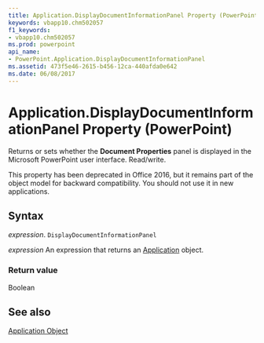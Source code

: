 ```yaml
---
title: Application.DisplayDocumentInformationPanel Property (PowerPoint)
keywords: vbapp10.chm502057
f1_keywords:
- vbapp10.chm502057
ms.prod: powerpoint
api_name:
- PowerPoint.Application.DisplayDocumentInformationPanel
ms.assetid: 473f5e46-2615-b456-12ca-440afda0e642
ms.date: 06/08/2017
---
```



# Application.DisplayDocumentInformationPanel Property (PowerPoint)

Returns or sets whether the  **Document Properties** panel is displayed in the Microsoft PowerPoint user interface. Read/write.

This property has been deprecated in Office 2016, but it remains part of the object model for backward compatibility. You should not use it in new applications.

## Syntax

 _expression_. `DisplayDocumentInformationPanel`

 _expression_ An expression that returns an [Application](./PowerPoint.Application.md) object.


### Return value

Boolean


## See also


[Application Object](PowerPoint.Application.md)

